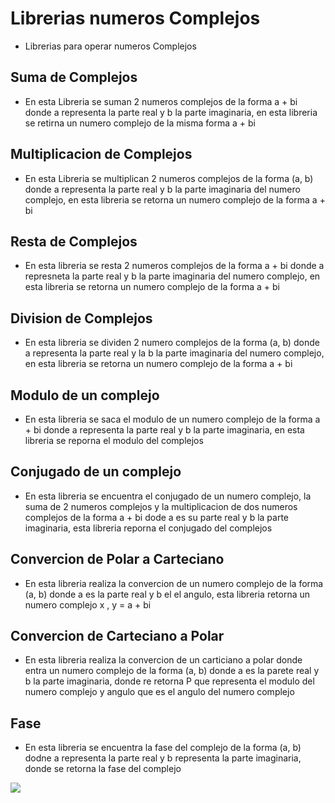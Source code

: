 # Librerias numeros Complejos

* Librerias para operar numeros Complejos

## Suma de Complejos

* En esta Libreria se suman 2 numeros complejos de la forma a + bi donde a representa la parte real y b la
parte imaginaria, en esta libreria se retirna un numero complejo de la misma forma a + bi

## Multiplicacion de Complejos

* En esta Libreria se multiplican 2 numeros complejos de la forma (a, b) donde a representa la parte real y b la
parte imaginaria del numero complejo, en esta libreria se retorna un numero complejo de la forma a + bi

## Resta de Complejos

* En esta libreria se resta 2 numeros complejos de la forma a + bi donde a represneta la parte real y b la parte
imaginaria del numero complejo, en esta libreria se retorna un numero complejo de la forma a + bi

## Division de Complejos

* En esta libreria se dividen 2 numero complejos de la forma (a, b) donde a representa la parte real y la b la
parte imaginaria del numero complejo, en esta libreria se retorna un numero complejo de la forma a + bi

## Modulo de un complejo

* En esta libreria se saca el modulo de un numero complejo de la forma a + bi donde a representa la parte real y
b la parte imaginaria, en esta libreria se reporna el modulo del complejos

## Conjugado de un complejo

* En esta libreria se encuentra el conjugado de un numero complejo, la suma de 2 numeros complejos y la multiplicacion de dos numeros complejos de la forma a + bi dode a es su parte real y b
la parte imaginaria, esta libreria reporna el conjugado del complejos

## Convercion de Polar a Carteciano

* En esta libreria realiza la convercion de un numero complejo de la forma (a, b) donde a es la parte real y b el
el angulo, esta libreria retorna un numero complejo x , y = a + bi

## Convercion de Carteciano a Polar

* En esta libreria realiza la convercion de un carticiano a polar donde entra un numero complejo de la forma (a, b)
donde a es la parete real y b la parte imaginaria, donde re retorna P que representa el modulo del numero complejo y angulo que
es el angulo del numero complejo

## Fase

* En esta libreria se encuentra la fase del complejo de la forma (a, b) dodne a representa la parte real y b representa la
parte imaginaria, donde se retorna la fase del complejo


![](https://lh3.googleusercontent.com/proxy/yJvYogxBebBxFbBT--HkvdftKSLVdbSuJ5hiWYc1wov3iVaSDOE7PpTSpC8c2fYDy2sxcpfXo4cBvWospmjnyj7VhKq7y8zaKqT2ANhoIBL7djnilv5zg30)